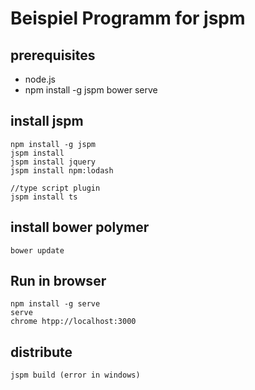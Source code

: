 # Beispiel Programm for jspm

## prerequisites

* node.js
* npm install -g jspm bower serve

## install jspm

	npm install -g jspm
	jspm install
	jspm install jquery
	jspm install npm:lodash
	
	//type script plugin
	jspm install ts
	
## install bower polymer
	bower update
	
	
## Run in browser

	npm install -g serve
 	serve
	chrome htpp://localhost:3000
	
## distribute
	jspm build (error in windows)
